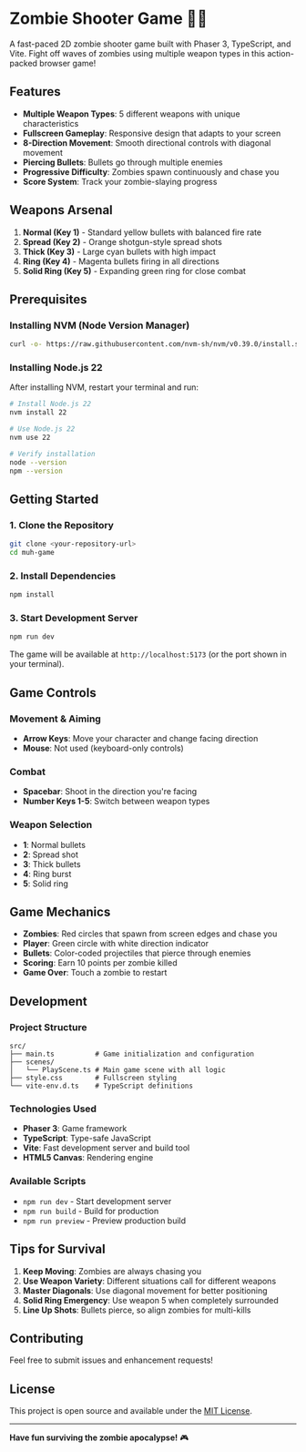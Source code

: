 # Zombie Shooter Game 🧟‍♂️

A fast-paced 2D zombie shooter game built with Phaser 3, TypeScript, and Vite. Fight off waves of zombies using multiple weapon types in this action-packed browser game!

## Features

- **Multiple Weapon Types**: 5 different weapons with unique characteristics
- **Fullscreen Gameplay**: Responsive design that adapts to your screen
- **8-Direction Movement**: Smooth directional controls with diagonal movement
- **Piercing Bullets**: Bullets go through multiple enemies
- **Progressive Difficulty**: Zombies spawn continuously and chase you
- **Score System**: Track your zombie-slaying progress

## Weapons Arsenal

1. **Normal (Key 1)** - Standard yellow bullets with balanced fire rate
2. **Spread (Key 2)** - Orange shotgun-style spread shots  
3. **Thick (Key 3)** - Large cyan bullets with high impact
4. **Ring (Key 4)** - Magenta bullets firing in all directions
5. **Solid Ring (Key 5)** - Expanding green ring for close combat

## Prerequisites

### Installing NVM (Node Version Manager)

```bash
curl -o- https://raw.githubusercontent.com/nvm-sh/nvm/v0.39.0/install.sh | bash
```

### Installing Node.js 22

After installing NVM, restart your terminal and run:

```bash
# Install Node.js 22
nvm install 22

# Use Node.js 22
nvm use 22

# Verify installation
node --version
npm --version
```

## Getting Started

### 1. Clone the Repository

```bash
git clone <your-repository-url>
cd muh-game
```

### 2. Install Dependencies

```bash
npm install
```

### 3. Start Development Server

```bash
npm run dev
```

The game will be available at `http://localhost:5173` (or the port shown in your terminal).

## Game Controls

### Movement & Aiming
- **Arrow Keys**: Move your character and change facing direction
- **Mouse**: Not used (keyboard-only controls)

### Combat
- **Spacebar**: Shoot in the direction you're facing
- **Number Keys 1-5**: Switch between weapon types

### Weapon Selection
- **1**: Normal bullets
- **2**: Spread shot
- **3**: Thick bullets  
- **4**: Ring burst
- **5**: Solid ring

## Game Mechanics

- **Zombies**: Red circles that spawn from screen edges and chase you
- **Player**: Green circle with white direction indicator
- **Bullets**: Color-coded projectiles that pierce through enemies
- **Scoring**: Earn 10 points per zombie killed
- **Game Over**: Touch a zombie to restart

## Development

### Project Structure
```
src/
├── main.ts          # Game initialization and configuration
├── scenes/
│   └── PlayScene.ts # Main game scene with all logic
├── style.css        # Fullscreen styling
└── vite-env.d.ts    # TypeScript definitions
```

### Technologies Used
- **Phaser 3**: Game framework
- **TypeScript**: Type-safe JavaScript
- **Vite**: Fast development server and build tool
- **HTML5 Canvas**: Rendering engine

### Available Scripts
- `npm run dev` - Start development server
- `npm run build` - Build for production
- `npm run preview` - Preview production build

## Tips for Survival

1. **Keep Moving**: Zombies are always chasing you
2. **Use Weapon Variety**: Different situations call for different weapons
3. **Master Diagonals**: Use diagonal movement for better positioning
4. **Solid Ring Emergency**: Use weapon 5 when completely surrounded
5. **Line Up Shots**: Bullets pierce, so align zombies for multi-kills

## Contributing

Feel free to submit issues and enhancement requests!

## License

This project is open source and available under the [MIT License](LICENSE).

---

**Have fun surviving the zombie apocalypse!** 🎮 